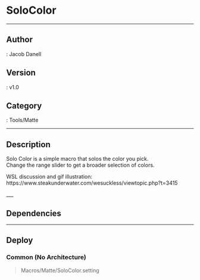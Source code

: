 # SoloColor
___

## Author
 : Jacob Danell

## Version
 : v1.0

## Category
 : Tools/Matte
___

## Description
<p>Solo Color is a simple macro that solos the color you pick.<br>
Change the range slider to get a broader selection of colors.</p>
<p>WSL discussion and gif illustration: <a href:"https://www.steakunderwater.com/wesuckless/viewtopic.php?t=3415">https://www.steakunderwater.com/wesuckless/viewtopic.php?t=3415</a></p>
___

## Dependencies


___

## Deploy

### Common (No Architecture)

> Macros/Matte/SoloColor.setting  
